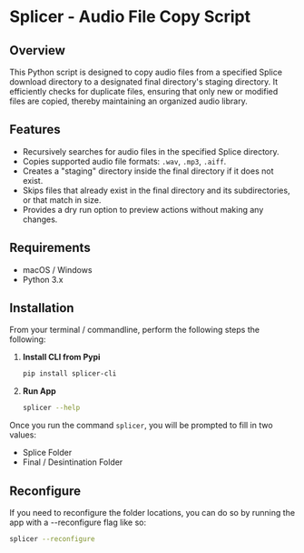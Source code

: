 # Splicer - Audio File Copy Script

## Overview

This Python script is designed to copy audio files from a specified Splice download directory to a designated final directory's staging directory. It efficiently checks for duplicate files, ensuring that only new or modified files are copied, thereby maintaining an organized audio library.

## Features

- Recursively searches for audio files in the specified Splice directory.
- Copies supported audio file formats: `.wav`, `.mp3`, `.aiff`.
- Creates a "staging" directory inside the final directory if it does not exist.
- Skips files that already exist in the final directory and its subdirectories, or that match in size.
- Provides a dry run option to preview actions without making any changes.

## Requirements

- macOS / Windows
- Python 3.x

## Installation

From your terminal / commandline, perform the following steps the following:

1. **Install CLI from Pypi**

    ```bash
    pip install splicer-cli
    ```

1. **Run App**

    ```bash
    splicer --help
    ```

Once you run the command `splicer`, you will be prompted to fill in two values:

- Splice Folder
- Final / Desintination Folder

## Reconfigure

If you need to reconfigure the folder locations, you can do so by running the app with a --reconfigure flag like so:

```bash
splicer --reconfigure
```
